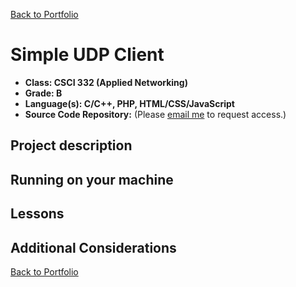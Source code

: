 [Back to Portfolio](./)

# Simple UDP Client

- **Class: CSCI 332 (Applied Networking)**
- **Grade: B**
- **Language(s): C/C++, PHP, HTML/CSS/JavaScript**
- **Source Code Repository:**
  (Please [email me](mailto:jmdixon1@csustudent.net?subject=GitHub%20Access) to request access.)

## Project description

## Running on your machine

## Lessons

## Additional Considerations

[Back to Portfolio](./)
